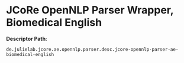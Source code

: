 # JCoRe OpenNLP Parser Wrapper, Biomedical English  

**Descriptor Path**:
```
de.julielab.jcore.ae.opennlp.parser.desc.jcore-opennlp-parser-ae-biomedical-english
```
